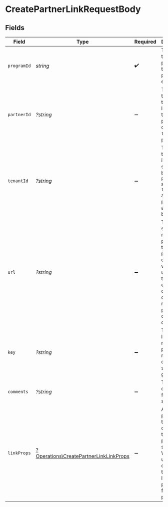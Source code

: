 # CreatePartnerLinkRequestBody


## Fields

| Field                                                                                                                                                           | Type                                                                                                                                                            | Required                                                                                                                                                        | Description                                                                                                                                                     |
| --------------------------------------------------------------------------------------------------------------------------------------------------------------- | --------------------------------------------------------------------------------------------------------------------------------------------------------------- | --------------------------------------------------------------------------------------------------------------------------------------------------------------- | --------------------------------------------------------------------------------------------------------------------------------------------------------------- |
| `programId`                                                                                                                                                     | *string*                                                                                                                                                        | :heavy_check_mark:                                                                                                                                              | The ID of the program that the partner is enrolled in.                                                                                                          |
| `partnerId`                                                                                                                                                     | *?string*                                                                                                                                                       | :heavy_minus_sign:                                                                                                                                              | The ID of the partner to create a link for. Will take precedence over `tenantId` if provided.                                                                   |
| `tenantId`                                                                                                                                                      | *?string*                                                                                                                                                       | :heavy_minus_sign:                                                                                                                                              | The ID of the partner in your system. If both `partnerId` and `tenantId` are not provided, an error will be thrown.                                             |
| `url`                                                                                                                                                           | *?string*                                                                                                                                                       | :heavy_minus_sign:                                                                                                                                              | The URL to shorten (if not provided, the program's default URL will be used). Will throw an error if the domain doesn't match the program's default URL domain. |
| `key`                                                                                                                                                           | *?string*                                                                                                                                                       | :heavy_minus_sign:                                                                                                                                              | The short link slug. If not provided, a random 7-character slug will be generated.                                                                              |
| `comments`                                                                                                                                                      | *?string*                                                                                                                                                       | :heavy_minus_sign:                                                                                                                                              | The comments for the short link.                                                                                                                                |
| `linkProps`                                                                                                                                                     | [?Operations\CreatePartnerLinkLinkProps](../../Models/Operations/CreatePartnerLinkLinkProps.md)                                                                 | :heavy_minus_sign:                                                                                                                                              | Additional properties that you can pass to the partner's short link. Will be used to override the default link properties for this partner.                     |